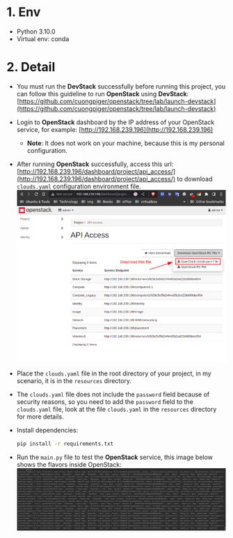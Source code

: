 # 1. Env
* Python 3.10.0
* Virtual env: conda

# 2. Detail
* You must run the **DevStack** successfully before running this project, you can follow this guideline to run **OpenStack** using **DevStack**: [https://github.com/cuongpiger/openstack/tree/lab/launch-devstack](https://github.com/cuongpiger/openstack/tree/lab/launch-devstack)

* Login to **OpenStack** dashboard by the IP address of your OpenStack service, for example: [http://192.168.239.196](http://192.168.239.196)
  * **Note**: It does not work on your machine, because this is my personal configuration.
* After running **OpenStack** successfully, access this url: [http://192.168.239.196/dashboard/project/api_access/](http://192.168.239.196/dashboard/project/api_access/) to download `clouds.yaml` configuration environment file.
  ![](./img/01.png)

* Place the `clouds.yaml` file in the root directory of your project, in my scenario, it is in the `resources` directory.

* The `clouds.yaml` file does not include the `password` field because of security reasons, so you need to add the `password` field to the `clouds.yaml` file, look at the file `clouds.yaml` in the `resources` directory for more details.

* Install dependencies:
  ```bash
  pip install -r requirements.txt
  ```

* Run the `main.py` file to test the **OpenStack** service, this image below shows the flavors inside OpenStack:
  ![](./img/02.png)